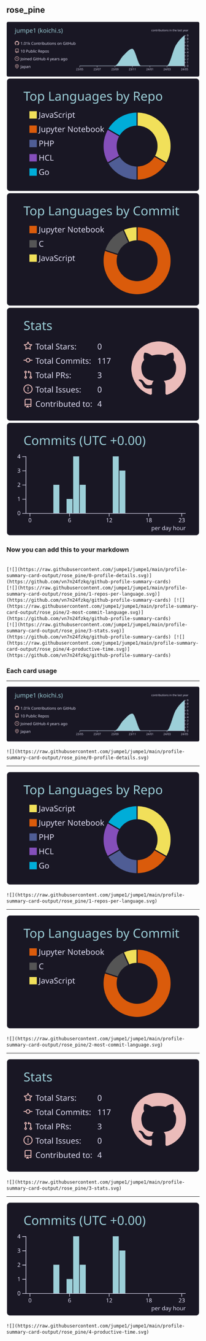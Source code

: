 ## rose_pine

[![](./0-profile-details.svg)](https://github.com/vn7n24fzkq/github-profile-summary-cards)
[![](./1-repos-per-language.svg)](https://github.com/vn7n24fzkq/github-profile-summary-cards) [![](./2-most-commit-language.svg)](https://github.com/vn7n24fzkq/github-profile-summary-cards)
[![](./3-stats.svg)](https://github.com/vn7n24fzkq/github-profile-summary-cards) [![](./4-productive-time.svg)](https://github.com/vn7n24fzkq/github-profile-summary-cards)
### Now you can add this to your markdown
```

[![](https://raw.githubusercontent.com/jumpe1/jumpe1/main/profile-summary-card-output/rose_pine/0-profile-details.svg)](https://github.com/vn7n24fzkq/github-profile-summary-cards)
[![](https://raw.githubusercontent.com/jumpe1/jumpe1/main/profile-summary-card-output/rose_pine/1-repos-per-language.svg)](https://github.com/vn7n24fzkq/github-profile-summary-cards) [![](https://raw.githubusercontent.com/jumpe1/jumpe1/main/profile-summary-card-output/rose_pine/2-most-commit-language.svg)](https://github.com/vn7n24fzkq/github-profile-summary-cards)
[![](https://raw.githubusercontent.com/jumpe1/jumpe1/main/profile-summary-card-output/rose_pine/3-stats.svg)](https://github.com/vn7n24fzkq/github-profile-summary-cards) [![](https://raw.githubusercontent.com/jumpe1/jumpe1/main/profile-summary-card-output/rose_pine/4-productive-time.svg)](https://github.com/vn7n24fzkq/github-profile-summary-cards)

```

### Each card usage
---

![](./0-profile-details.svg)

```
![](https://raw.githubusercontent.com/jumpe1/jumpe1/main/profile-summary-card-output/rose_pine/0-profile-details.svg)
```

    

---

![](./1-repos-per-language.svg)

```
![](https://raw.githubusercontent.com/jumpe1/jumpe1/main/profile-summary-card-output/rose_pine/1-repos-per-language.svg)
```

    

---

![](./2-most-commit-language.svg)

```
![](https://raw.githubusercontent.com/jumpe1/jumpe1/main/profile-summary-card-output/rose_pine/2-most-commit-language.svg)
```

    

---

![](./3-stats.svg)

```
![](https://raw.githubusercontent.com/jumpe1/jumpe1/main/profile-summary-card-output/rose_pine/3-stats.svg)
```

    

---

![](./4-productive-time.svg)

```
![](https://raw.githubusercontent.com/jumpe1/jumpe1/main/profile-summary-card-output/rose_pine/4-productive-time.svg)
```

    
